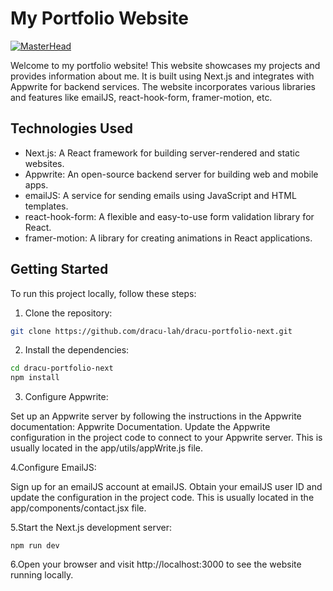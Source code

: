 # My Portfolio Website
[![MasterHead](https://github-production-user-asset-6210df.s3.amazonaws.com/110589548/248020706-d6ab55e5-5c13-4bcb-b4ed-fba8b7af6e43.png?X-Amz-Algorithm=AWS4-HMAC-SHA256&X-Amz-Credential=AKIAIWNJYAX4CSVEH53A%2F20230622%2Fus-east-1%2Fs3%2Faws4_request&X-Amz-Date=20230622T182258Z&X-Amz-Expires=300&X-Amz-Signature=3d3fc50182300f879006134f60da1ac8fc64e779ac07bcc54c089c18827fb339&X-Amz-SignedHeaders=host&actor_id=110589548&key_id=0&repo_id=654341221)](https://dracufolio.vercel.app/)

Welcome to my portfolio website! This website showcases my projects and provides information about me. It is built using Next.js and integrates with Appwrite for backend services. The website incorporates various libraries and features like emailJS, react-hook-form, framer-motion, etc.

## Technologies Used

- Next.js: A React framework for building server-rendered and static websites.
- Appwrite: An open-source backend server for building web and mobile apps.
- emailJS: A service for sending emails using JavaScript and HTML templates.
- react-hook-form: A flexible and easy-to-use form validation library for React.
- framer-motion: A library for creating animations in React applications.

## Getting Started

To run this project locally, follow these steps:

1. Clone the repository:

```bash
git clone https://github.com/dracu-lah/dracu-portfolio-next.git

```
2. Install the dependencies:

```bash
cd dracu-portfolio-next
npm install
```

3. Configure Appwrite:

Set up an Appwrite server by following the instructions in the Appwrite documentation: Appwrite Documentation.
Update the Appwrite configuration in the project code to connect to your Appwrite server. This is usually located in the app/utils/appWrite.js file.

4.Configure EmailJS:

Sign up for an emailJS account at emailJS.
Obtain your emailJS user ID and update the configuration in the project code. This is usually located in the app/components/contact.jsx file.

5.Start the Next.js development server:
```
npm run dev
```

6.Open your browser and visit http://localhost:3000 to see the website running locally.
